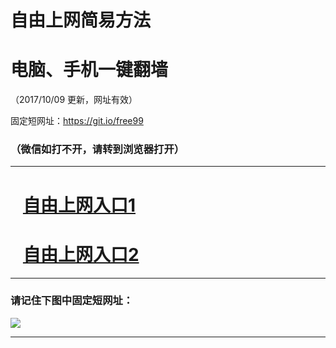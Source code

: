 ﻿# 自由上网简易方法

# 电脑、手机一键翻墙

（2017/10/09 更新，网址有效）

固定短网址：https://git.io/free99

### （微信如打不开，请转到浏览器打开）


***





# &nbsp;&nbsp; <a href="http://ft28322024.fwq-tz-1001.info/fwqtz01.html?t=100900115316 " target="_blank">自由上网入口1</a>
# &nbsp;&nbsp; <a href="http://ft2658816910.fwq-tz-1002.info/fwqtz02.html?t=100900114991 " target="_blank">自由上网入口2</a>
***

### 请记住下图中固定短网址：

<img src="https://s3-us-west-2.amazonaws.com/fwq-1001/yjfq-20170905okok.png" /> 


***

